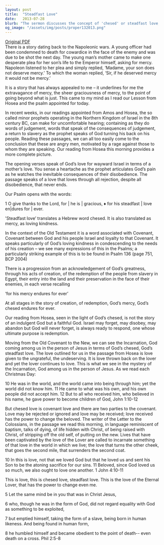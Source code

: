 ```yaml
---
layout: post
title:  "Steadfast Love"
date:   2013-07-28
blurb: "The sermon discusses the concept of 'chesed' or steadfast love, as seen in the Old Testament and in the life of Jesus. It emphasizes God's unwavering love, even in the face of rejection and disobedience. The sermon encourages listeners to embody this steadfast love in their own lives."
og_image: "/assets/img/posts/proper132013.png"
---
```

[Original PDF](/assets/pdf/proper132013.pdf)    
There is a story dating back to the Napoleonic wars. A young officer had been condemned to death for cowardice in the face of the enemy and was due to be shot the next day. The young man’s mother came to make one desperate plea for her son’s life to the Emperor himself, asking for mercy. Napoleon listened to her plea and simply replied, ‘Madame, your son does not deserve mercy.’ To which the woman replied, ‘Sir, if he deserved mercy it would not be mercy.’

It is a story that has always appealed to me – it underlines for me the extravagance of mercy, the sheer graciousness of mercy, to the point of going beyond what is just. This came to my mind as I read our Lesson from Hosea and the psalm appointed for today.

In recent weeks, in our readings appointed from Amos and Hosea, the so called minor prophets operating in the Northern Kingdom of Israel in the 8th century BC, can make for uncomfortable hearing; containing as they do words of judgement, words that speak of the consequences of judgement, a return to slavery as the prophet speaks of God turning his back on his people. Reading these passages, we can all too easily come to the conclusion that these are angry men, motivated by a rage against those to whom they are speaking. Our reading from Hosea this morning provides a more complete picture.

The opening verses speak of God’s love for wayward Israel in terms of a mother’s love. You sense a heartache as the prophet articulates God’s pain as he watches the inevitable consequences of their disobedience. The passage speaks of a love that loves through all rejection, despite all disobedience, that never ends.

Our Psalm opens with the words:

1 O give thanks to the Lord, for | he is | gracious, ♦
for his steadfast | love en|dures for | ever.

'Steadfast love’ translates a Hebrew word chesed. It is also translated as mercy, as loving kindness.

In the context of the Old Testament it is a word associated with Covenant, Covenant between God and his people Israel and loyalty to that Covenant. It speaks particularly of God’s loving kindness in condescending to the needs of his creation – we see many expressions of this in the Psalms; a particularly striking example of this is to be found in Psalm 136 (page 751, BCP 2004)

There is a progression from an acknowledgement of God’s greatness, through his acts of creation, of the redemption of the people from slavery in Egypt, their entry into the land and their preservation in the face of their enemies, in each verse recalling

‘for his mercy endures for ever’

At all stages in the story of creation, of redemption, God’s mercy, God’s chesed endures for ever.

Our reading from Hosea, seen in the light of God’s chesed, is not the story of an indulgent God but a faithful God. Israel may forget, may disobey, may abandon but God will never forget, is always ready to respond, one whose ultimate purpose is redemption.

Moving from the Old Covenant to the New, we can see the Incarnation, God coming among us in the person of Jesus in terms of God’s chesed, God’s steadfast love. The love outlined for us in the passage from Hosea is love given to the ungrateful, the undeserving. It is love thrown back on the lover and yet the lover continues to love. This is what we see in the mystery of the Incarnation, God among us in the person of Jesus. As we read each Christmas Day:

10 He was in the world, and the world came into being through him; yet the world did not know him. 11 He came to what was his own, and his own people did not accept him. 12 But to all who received him, who believed in his name, he gave power to become children of God, John 1:10-12

But chesed love is covenant love and there are two parties to the covenant. Love may be rejected or ignored and love may be received; love received has the power to change the beloved. The writer of the Letter to the Colossians, in the passage we read this morning, in language reminiscent of baptism, talks of dying, of life hidden with Christ, of being raised with Christ, of stripping off the old self, of putting on the new. Lives that have been captivated by the love of the Lover are called to incarnate something of that love in the world in which we live; the love that turns the other cheek, that goes the second mile, that surrenders the second coat.

10 In this is love, not that we loved God but that he loved us and sent his Son to be the atoning sacrifice for our sins. 11 Beloved, since God loved us so much, we also ought to love one another. 1 John 4:10-11

This is love, this is chesed love, steadfast love. This is the love of the Eternal Lover, that has the power to change even me.

5 Let the same mind be in you that was in Christ Jesus,

6 who, though he was in the form of God, did not regard equality with God as something to be exploited,

7 but emptied himself, taking the form of a slave, being born in human likeness. And being found in human form,

8 he humbled himself and became obedient to the point of death-- even death on a cross. Phil 2:5-8
